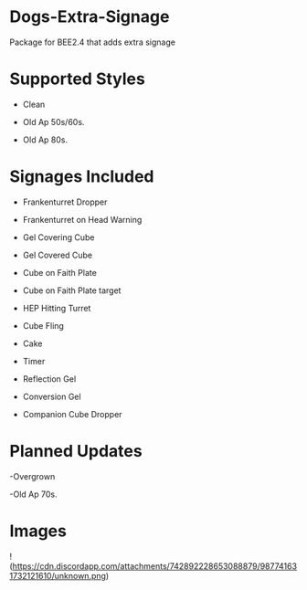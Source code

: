 # Dogs-Extra-Signage
Package for BEE2.4 that adds extra signage
# Supported Styles
- Clean

- Old Ap 50s/60s.

- Old Ap 80s.
# Signages Included
- Frankenturret Dropper

- Frankenturret on Head Warning

- Gel Covering Cube

- Gel Covered Cube

- Cube on Faith Plate

- Cube on Faith Plate target

- HEP Hitting Turret

- Cube Fling

- Cake

- Timer

- Reflection Gel

- Conversion Gel

- Companion Cube Dropper

# Planned Updates
-Overgrown

-Old Ap 70s. 
# Images
!(https://cdn.discordapp.com/attachments/742892228653088879/987741631732121610/unknown.png)
